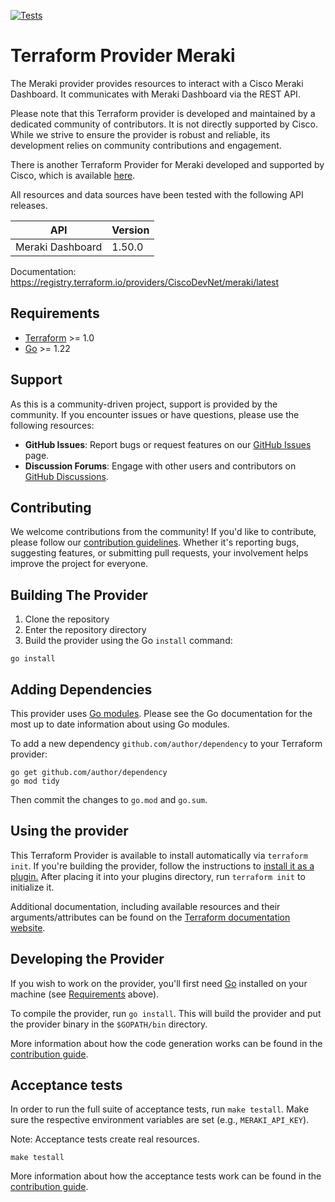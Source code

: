 [![Tests](https://github.com/CiscoDevNet/terraform-provider-meraki/actions/workflows/test.yml/badge.svg)](https://github.com/CiscoDevNet/terraform-provider-meraki/actions/workflows/test.yml)

# Terraform Provider Meraki

The Meraki provider provides resources to interact with a Cisco Meraki Dashboard. It communicates with Meraki Dashboard via the REST API.

Please note that this Terraform provider is developed and maintained by a dedicated community of contributors. It is not directly supported by Cisco. While we strive to ensure the provider is robust and reliable, its development relies on community contributions and engagement.

There is another Terraform Provider for Meraki developed and supported by Cisco, which is available [here](https://registry.terraform.io/providers/cisco-open/meraki).

All resources and data sources have been tested with the following API releases.

| API | Version |
| ---------------- | ------- |
| Meraki Dashboard | 1.50.0  |

Documentation: <https://registry.terraform.io/providers/CiscoDevNet/meraki/latest>

## Requirements

- [Terraform](https://www.terraform.io/downloads.html) >= 1.0
- [Go](https://golang.org/doc/install) >= 1.22

## Support

As this is a community-driven project, support is provided by the community. If you encounter issues or have questions, please use the following resources:

- **GitHub Issues**: Report bugs or request features on our [GitHub Issues](https://github.com/CiscoDevNet/terraform-provider-meraki/issues) page.
- **Discussion Forums**: Engage with other users and contributors on [GitHub Discussions](https://github.com/CiscoDevNet/terraform-provider-meraki/discussions).

## Contributing

We welcome contributions from the community! If you'd like to contribute, please follow our [contribution guidelines](https://github.com/CiscoDevNet/terraform-provider-meraki/blob/main/CONTRIBUTING.md). Whether it's reporting bugs, suggesting features, or submitting pull requests, your involvement helps improve the project for everyone.

## Building The Provider

1. Clone the repository
2. Enter the repository directory
3. Build the provider using the Go `install` command:

```shell
go install
```

## Adding Dependencies

This provider uses [Go modules](https://github.com/golang/go/wiki/Modules).
Please see the Go documentation for the most up to date information about using Go modules.

To add a new dependency `github.com/author/dependency` to your Terraform provider:

```shell
go get github.com/author/dependency
go mod tidy
```

Then commit the changes to `go.mod` and `go.sum`.

## Using the provider

This Terraform Provider is available to install automatically via `terraform init`. If you're building the provider, follow the instructions to
[install it as a plugin.](https://www.terraform.io/docs/plugins/basics.html#installing-a-plugin)
After placing it into your plugins directory,  run `terraform init` to initialize it.

Additional documentation, including available resources and their arguments/attributes can be found on the [Terraform documentation website](https://registry.terraform.io/providers/CiscoDevNet/meraki/latest/docs).

## Developing the Provider

If you wish to work on the provider, you'll first need [Go](http://www.golang.org) installed on your machine (see [Requirements](#requirements) above).

To compile the provider, run `go install`. This will build the provider and put the provider binary in the `$GOPATH/bin` directory.

More information about how the code generation works can be found in the [contribution guide](https://github.com/CiscoDevNet/terraform-provider-meraki/blob/main/CONTRIBUTING.md).

## Acceptance tests

In order to run the full suite of acceptance tests, run `make testall`. Make sure the respective environment variables are set (e.g., `MERAKI_API_KEY`).

Note: Acceptance tests create real resources.

```shell
make testall
```

More information about how the acceptance tests work can be found in the [contribution guide](https://github.com/CiscoDevNet/terraform-provider-meraki/blob/main/CONTRIBUTING.md).
